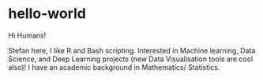 # hello-world

Hi Humans!

Stefan here, I like R and Bash scripting.
Interested in Machine learning, Data Science, and Deep Learning projects (new Data Visualisation tools are cool also)!
I have an academic background in Mathematics/ Statistics.


